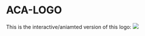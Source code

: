 ACA-LOGO
========
This is the interactive/aniamted version of this logo:
<img src="http://www.bjdw.org/upload/2014-09/19/weibiaoti2.jpg"/>
